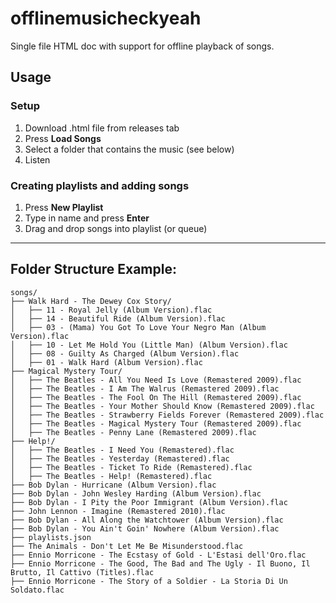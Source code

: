 # offlinemusicheckyeah
Single file HTML doc with support for offline playback of songs.

## Usage
### Setup
1. Download .html file from releases tab
2. Press **Load Songs**
3. Select a folder that contains the music (see below)
4. Listen

### Creating playlists and adding songs
1. Press **New Playlist**
2. Type in name and press **Enter**
3. Drag and drop songs into playlist (or queue)

---

## Folder Structure Example:
```
songs/
├── Walk Hard - The Dewey Cox Story/
│   ├── 11 - Royal Jelly (Album Version).flac
│   ├── 14 - Beautiful Ride (Album Version).flac
│   ├── 03 - (Mama) You Got To Love Your Negro Man (Album Version).flac
│   ├── 10 - Let Me Hold You (Little Man) (Album Version).flac
│   ├── 08 - Guilty As Charged (Album Version).flac
│   ├── 01 - Walk Hard (Album Version).flac
├── Magical Mystery Tour/
│   ├── The Beatles - All You Need Is Love (Remastered 2009).flac
│   ├── The Beatles - I Am The Walrus (Remastered 2009).flac
│   ├── The Beatles - The Fool On The Hill (Remastered 2009).flac
│   ├── The Beatles - Your Mother Should Know (Remastered 2009).flac
│   ├── The Beatles - Strawberry Fields Forever (Remastered 2009).flac
│   ├── The Beatles - Magical Mystery Tour (Remastered 2009).flac
│   ├── The Beatles - Penny Lane (Remastered 2009).flac
├── Help!/
│   ├── The Beatles - I Need You (Remastered).flac
│   ├── The Beatles - Yesterday (Remastered).flac
│   ├── The Beatles - Ticket To Ride (Remastered).flac
│   ├── The Beatles - Help! (Remastered).flac
├── Bob Dylan - Hurricane (Album Version).flac
├── Bob Dylan - John Wesley Harding (Album Version).flac
├── Bob Dylan - I Pity the Poor Immigrant (Album Version).flac
├── John Lennon - Imagine (Remastered 2010).flac
├── Bob Dylan - All Along the Watchtower (Album Version).flac
├── Bob Dylan - You Ain't Goin' Nowhere (Album Version).flac
├── playlists.json
├── The Animals - Don't Let Me Be Misunderstood.flac
├── Ennio Morricone - The Ecstasy of Gold - L'Estasi dell'Oro.flac
├── Ennio Morricone - The Good, The Bad and The Ugly - Il Buono, Il Brutto, Il Cattivo (Titles).flac
├── Ennio Morricone - The Story of a Soldier - La Storia Di Un Soldato.flac
```
